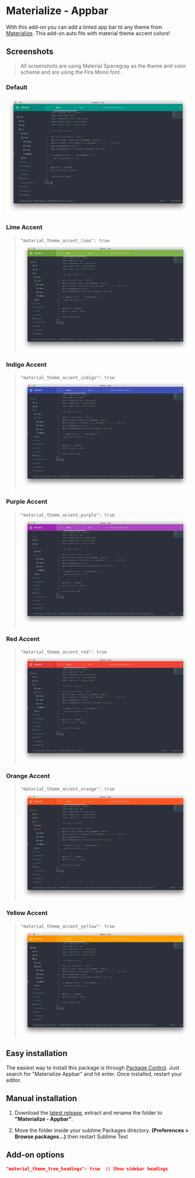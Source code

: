 # Materialize - Appbar

With this add-on you can add a tinted app bar to any theme from [Materialize](https://github.com/saadq/Materialize). This add-on auto fits with material theme accent colors!

## Screenshots
> All screenshots are using Material Spacegray as the theme and color scheme and are using the Fira Mono font.

### Default
![](screenshots/Default.png)

### Lime Accent
> `"material_theme_accent_lime": true`
![](screenshots/Lime.png)

### Indigo Accent
> `"material_theme_accent_indigo": true`
![](screenshots/Indigo.png)

### Purple Accent
> `"material_theme_accent_purple": true`
![](screenshots/Purple.png)

### Red Accent
> `"material_theme_accent_red": true`
![](screenshots/Red.png)

### Orange Accent
> `"material_theme_accent_orange": true`
![](screenshots/Orange.png)

### Yellow Accent
> `"material_theme_accent_yellow": true`
![](screenshots/Yellow.png)

## Easy installation

The easiest way to install this package is through [Package Control](https://packagecontrol.io/installation). Just search for "Materialize Appbar" and hit enter. Once installed, restart your editor.

## Manual installation

1. Download the [latest release](https://github.com/saadq/Materialize-appbar/releases/latest), extract and rename the folder to **"Materialize - Appbar"**.

2. Move the folder inside your sublime Packages directory. **(Preferences > Browse packages...)** then restart Sublime Text

## Add-on options

```json
"material_theme_tree_headings": true  // Show sidebar headings
```

